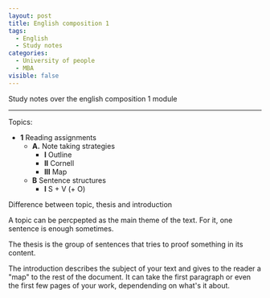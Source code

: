 ```yaml
---
layout: post
title: English composition 1
tags:
  - English
  - Study notes
categories:
  - University of people
  - MBA
visible: false
---
```


Study notes over the english composition 1 module

---

Topics:
  - **1** Reading assignments
    - **A.** Note taking strategies
      - **I** Outline
      - **II** Cornell
      - **III** Map
    - **B** Sentence structures
      - **I** S + V (+ O)
      
      
      
Difference between topic, thesis and introduction
  
A topic can be percpepted as the main theme of the text. For it, one sentence is enough sometimes.

The thesis is the group of sentences that tries to proof something in its content.

The introduction describes the subject of your text and gives to the reader a "map" to the rest of the document. It can take the first paragraph or even the first few pages of your work, dependending on what's it about.
